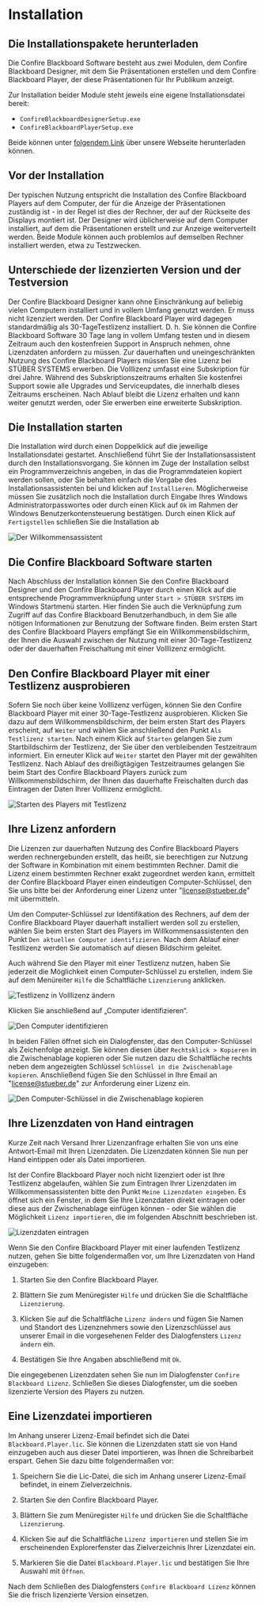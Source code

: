 # Installation

## Die Installationspakete herunterladen

Die Confire Blackboard Software besteht aus zwei Modulen, dem Confire Blackboard Designer, mit dem Sie Präsentationen erstellen und dem Confire Blackboard Player, der diese Präsentationen für Ihr Publikum anzeigt. 

Zur Installation beider Module steht jeweils eine eigene Installationsdatei bereit:

* `ConfireBlackboardDesignerSetup.exe` 
* `ConfireBlackboardPlayerSetup.exe`

Beide können unter [folgendem Link] über unsere Webseite herunterladen können. 

## Vor der Installation

Der typischen Nutzung entspricht die Installation des Confire Blackboard Players auf dem Computer, der für die Anzeige der Präsentationen zuständig ist - in der Regel ist dies der Rechner, der auf der Rückseite des Displays montiert ist. Der Designer wird üblicherweise auf dem Computer installiert, auf dem die Präsentationen erstellt und zur Anzeige weiterverteilt werden. Beide Module können auch problemlos auf demselben Rechner installiert werden, etwa zu Testzwecken.

## Unterschiede der lizenzierten Version und der Testversion

Der Confire Blackboard Designer kann ohne Einschränkung auf beliebig vielen Computern installiert und in vollem Umfang genutzt werden. Er muss nicht lizenziert werden. Der Confire Blackboard Player wird dagegen standardmäßig als 30-TageTestlizenz installiert. D. h. Sie können die Confire Blackboard Software 30 Tage lang in vollem Umfang testen und in diesem Zeitraum auch den kostenfreien Support in Anspruch nehmen, ohne Lizenzdaten anfordern zu müssen. Zur dauerhaften und uneingeschränkten Nutzung des Confire Blackboard Players müssen Sie eine Lizenz bei STÜBER SYSTEMS erwerben. Die Volllizenz umfasst eine Subskription für drei Jahre. Während des Subskriptionszeitraums erhalten Sie kostenfrei Support sowie alle Upgrades und Serviceupdates, die innerhalb dieses Zeitraums erscheinen. Nach Ablauf bleibt die Lizenz erhalten und kann weiter genutzt werden, oder Sie erwerben eine erweiterte Subskription.

## Die Installation starten

Die Installation wird durch einen Doppelklick auf die jeweilige Installationsdatei gestartet. Anschließend führt Sie der Installationsassistent durch den Installationsvorgang. Sie können im Zuge der Installation selbst ein Programmverzeichnis angeben, in das die Programmdateien kopiert werden sollen, oder Sie behalten einfach die Vorgabe des Installationsassistenten bei und klicken auf `Installieren`. Möglicherweise müssen Sie zusätzlich noch die Installation durch Eingabe Ihres Windows Administratorpasswortes oder durch einen Klick auf `Ok` im Rahmen der Windows Benutzerkontensteuerung bestätigen. Durch einen Klick auf `Fertigstellen` schließen Sie die Installation ab

![Der Willkommensassistent](images/welcome.png "Der Willkommensassistent")

## Die Confire Blackboard Software starten

Nach Abschluss der Installation können Sie den Confire Blackboard Designer und den Confire Blackboard Player durch einen Klick auf die entsprechende Programmverknüpfung unter `Start > STÜBER SYSTEMS` im Windows Startmenü starten. Hier finden Sie auch die Verknüpfung zum Zugriff auf das Confire Blackboard Benutzerhandbuch, in dem Sie alle nötigen Informationen zur Benutzung der Software finden. Beim ersten Start des Confire Blackboard Players empfängt Sie ein Willkommensbildschirm, der Ihnen die Auswahl zwischen der Nutzung mit einer 30-Tage-Testlizenz oder der dauerhaften Freischaltung mit einer Volllizenz ermöglicht.

## Den Confire Blackboard Player mit einer Testlizenz ausprobieren

Sofern Sie noch über keine Volllizenz verfügen, können Sie den Confire Blackboard Player mit einer 30-Tage-Testlizenz ausprobieren. Klicken Sie dazu auf dem Willkommensbildschirm, der beim ersten Start des Players erscheint, auf `Weiter` und wählen Sie anschließend den Punkt `Als Testlizenz starten`. Nach einem Klick auf `Starten` gelangen Sie zum Startbildschirm der Testlizenz, der Sie über den verbleibenden Testzeitraum informiert. Ein erneuter Klick auf `Weiter` startet den Player mit der gewählten Testlizenz. Nach Ablauf des dreißigtägigen Testzeitraumes gelangen Sie beim Start des Confire Blackboard Players zurück zum Willkommensbildschirm, der Ihnen das dauerhafte Freischalten durch das Eintragen der Daten Ihrer Volllizenz ermöglicht.

![Starten des Players mit Testlizenz](images/player-start.png "Starten des Players mit Testlizenz")

## Ihre Lizenz anfordern

Die Lizenzen zur dauerhaften Nutzung des Confire Blackboard Players werden rechnergebunden erstellt, das heißt, sie berechtigen zur Nutzung der Software in Kombination mit einem bestimmten Rechner. Damit die Lizenz einem bestimmten Rechner exakt zugeordnet werden kann, ermittelt der Confire Blackboard Player einen eindeutigen Computer-Schlüssel, den Sie uns bitte bei der Anforderung einer Lizenz unter "license@stueber.de" mit übermitteln.

Um den Computer-Schlüssel zur Identifikation des Rechners, auf dem der Confire Blackboard Player dauerhaft installiert werden soll zu erstellen, wählen Sie beim ersten Start des Players im Willkommensassistenten den Punkt `Den aktuellen Computer identifizieren`. Nach dem Ablauf einer Testlizenz werden Sie automatisch auf diesen Bildschirm geleitet. 

Auch während Sie den Player mit einer Testlizenz nutzen, haben Sie jederzeit die Möglichkeit einen Computer-Schlüssel zu erstellen, indem Sie auf dem Menüreiter `Hilfe` die Schaltfläche `Lizenzierung` anklicken.

![](images/change-to-full-license.png "Testlizenz in Volllizenz ändern")

Klicken Sie anschließend auf „Computer identifizieren“.

![](images/identify-computer.png "Den Computer identifizieren")

In beiden Fällen öffnet sich ein Dialogfenster, das den Computer-Schlüssel als Zeichenfolge anzeigt. Sie können diesen über `Rechtsklick > Kopieren` in die Zwischenablage kopieren oder Sie nutzen dazu die Schaltfläche rechts neben dem angezeigten Schlüssel `Schlüssel in die Zwischenablage kopieren`. Anschließend fügen Sie den Schlüssel in Ihre Email an "license@stueber.de" zur Anforderung einer Lizenz ein.

![](images/key-to-clipboard.png "Den Computer-Schlüssel in die Zwischenablage kopieren")

## Ihre Lizenzdaten von Hand eintragen

Kurze Zeit nach Versand Ihrer Lizenzanfrage erhalten Sie von uns eine Antwort-Email mit Ihren Lizenzdaten. Die Lizenzdaten können Sie nun per Hand eintippen oder als Datei importieren.

Ist der Confire Blackboard Player noch nicht lizenziert oder ist Ihre Testlizenz abgelaufen, wählen Sie zum Eintragen Ihrer Lizenzdaten im Willkommensassistenten bitte den Punkt `Meine Lizenzdaten eingeben`. Es öffnet sich ein Fenster, in dem Sie Ihre Lizenzdaten direkt eintragen oder diese aus der Zwischenablage einfügen können - oder Sie wählen die Möglichkeit `Lizenz importieren`, die im folgenden Abschnitt beschrieben ist.

![](images/enter-license.png "Lizenzdaten eintragen")

Wenn Sie den Confire Blackboard Player mit einer laufenden Testlizenz nutzen, gehen Sie bitte folgendermaßen vor, um Ihre Lizenzdaten von Hand einzugeben:

1. Starten Sie den Confire Blackboard Player.

2. Blättern Sie zum Menüregister `Hilfe` und drücken Sie die Schaltfläche `Lizenzierung`.

3. Klicken Sie auf die Schaltfläche `Lizenz ändern` und fügen Sie Namen und Standort des Lizenznehmers sowie den Lizenzschlüssel aus unserer Email in die vorgesehenen Felder des Dialogfensters `Lizenz ändern` ein.

4. Bestätigen Sie Ihre Angaben abschließend mit `Ok`.

Die eingegebenen Lizenzdaten sehen Sie nun im Dialogfenster `Confire Blackboard Lizenz`. Schließen Sie dieses Dialogfenster, um die soeben lizenzierte Version des Players zu nutzen.

## Eine Lizenzdatei importieren

Im Anhang unserer Lizenz-Email befindet sich die Datei `Blackboard.Player.lic`. Sie können die Lizenzdaten statt sie von Hand einzugeben auch aus dieser Datei importieren, was Ihnen die Schreibarbeit erspart. Gehen Sie dazu bitte folgendermaßen vor:

1. Speichern Sie die Lic-Datei, die sich im Anhang unserer Lizenz-Email befindet, in einem Zielverzeichnis.

2. Starten Sie den Confire Blackboard Player.

3. Blättern Sie zum Menüregister `Hilfe` und drücken Sie die Schaltfläche `Lizenzierung`.

4. Klicken Sie auf die Schaltfläche `Lizenz importieren` und stellen Sie im erscheinenden Explorerfenster das Zielverzeichnis Ihrer Lizenzdatei ein.

5. Markieren Sie die Datei `Blackboard.Player.lic` und bestätigen Sie Ihre Auswahl mit `Öffnen`.

Nach dem Schließen des Dialogfensters `Confire Blackboard Lizenz` können Sie die frisch lizenzierte Version einsetzen.

[folgendem Link]: http://showtime.stueber.de/download-archive.php